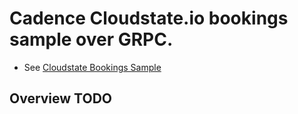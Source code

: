 # Cadence Cloudstate.io bookings sample over GRPC.

* See [Cloudstate Bookings Sample](https://github.com/sean-walsh/cloudstate-samples-bookings)

## Overview TODO
